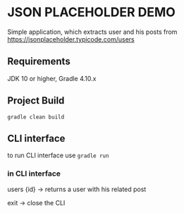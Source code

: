 # JSON PLACEHOLDER DEMO
Simple application, which extracts user and his posts from https://jsonplaceholder.typicode.com/users 


## Requirements ##
JDK 10 or higher, Gradle 4.10.x

## Project Build #
`gradle clean build`

## CLI interface ##

to run CLI interface use `gradle run`

### in CLI interface ###

users {id} -> returns a user with his related post

exit -> close the CLI 
